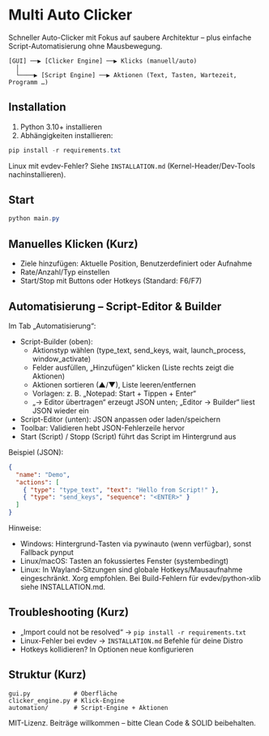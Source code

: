# Multi Auto Clicker

Schneller Auto-Clicker mit Fokus auf saubere Architektur – plus einfache Script-Automatisierung ohne Mausbewegung.

```text
[GUI] ──▶ [Clicker Engine] ──▶ Klicks (manuell/auto)
  │
  └────▶ [Script Engine] ──▶ Aktionen (Text, Tasten, Wartezeit, Programm …)
```

## Installation

1) Python 3.10+ installieren
2) Abhängigkeiten installieren:

```powershell
pip install -r requirements.txt
```

Linux mit evdev-Fehler? Siehe `INSTALLATION.md` (Kernel-Header/Dev-Tools nachinstallieren).

## Start

```powershell
python main.py
```

## Manuelles Klicken (Kurz)

- Ziele hinzufügen: Aktuelle Position, Benutzerdefiniert oder Aufnahme
- Rate/Anzahl/Typ einstellen
- Start/Stop mit Buttons oder Hotkeys (Standard: F6/F7)

## Automatisierung – Script-Editor & Builder

Im Tab „Automatisierung“:

- Script-Builder (oben):
  - Aktionstyp wählen (type_text, send_keys, wait, launch_process, window_activate)
  - Felder ausfüllen, „Hinzufügen“ klicken (Liste rechts zeigt die Aktionen)
  - Aktionen sortieren (▲/▼), Liste leeren/entfernen
  - Vorlagen: z. B. „Notepad: Start + Tippen + Enter“
  - „→ Editor übertragen“ erzeugt JSON unten; „Editor → Builder“ liest JSON wieder ein
- Script-Editor (unten): JSON anpassen oder laden/speichern
- Toolbar: Validieren hebt JSON-Fehlerzeile hervor
- Start (Script) / Stopp (Script) führt das Script im Hintergrund aus

Beispiel (JSON):

```json
{
  "name": "Demo",
  "actions": [
    { "type": "type_text", "text": "Hello from Script!" },
    { "type": "send_keys", "sequence": "<ENTER>" }
  ]
}
```

Hinweise:

- Windows: Hintergrund-Tasten via pywinauto (wenn verfügbar), sonst Fallback pynput
- Linux/macOS: Tasten an fokussiertes Fenster (systembedingt)
- Linux: In Wayland-Sitzungen sind globale Hotkeys/Mausaufnahme eingeschränkt. Xorg empfohlen. Bei Build-Fehlern für evdev/python-xlib siehe INSTALLATION.md.

## Troubleshooting (Kurz)

- „Import could not be resolved“ → `pip install -r requirements.txt`
- Linux-Fehler bei evdev → `INSTALLATION.md` Befehle für deine Distro
- Hotkeys kollidieren? In Optionen neue konfigurieren

## Struktur (Kurz)

```text
gui.py            # Oberfläche
clicker_engine.py # Klick-Engine
automation/       # Script-Engine + Aktionen
```

MIT-Lizenz. Beiträge willkommen – bitte Clean Code & SOLID beibehalten.
